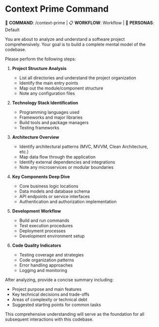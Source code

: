 # Context Prime Command

🎯 **COMMAND**: /context-prime | 📋 **WORKFLOW**: Workflow | 👤 **PERSONAS**: Default

You are about to analyze and understand a software project comprehensively. Your goal is to build a complete mental model of the codebase.

Please perform the following steps:

1. **Project Structure Analysis**
   - List all directories and understand the project organization
   - Identify the main entry points
   - Map out the module/component structure
   - Note any configuration files

2. **Technology Stack Identification**
   - Programming languages used
   - Frameworks and major libraries
   - Build tools and package managers
   - Testing frameworks

3. **Architecture Overview**
   - Identify architectural patterns (MVC, MVVM, Clean Architecture, etc.)
   - Map data flow through the application
   - Identify external dependencies and integrations
   - Note any microservices or modular boundaries

4. **Key Components Deep Dive**
   - Core business logic locations
   - Data models and database schema
   - API endpoints or service interfaces
   - Authentication and authorization implementation

5. **Development Workflow**
   - Build and run commands
   - Test execution procedures
   - Deployment processes
   - Development environment setup

6. **Code Quality Indicators**
   - Testing coverage and strategies
   - Code organization patterns
   - Error handling approaches
   - Logging and monitoring

After analyzing, provide a concise summary including:
- Project purpose and main features
- Key technical decisions and trade-offs
- Areas of complexity or technical debt
- Suggested starting points for common tasks

This comprehensive understanding will serve as the foundation for all subsequent interactions with this codebase.